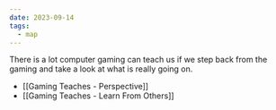 ```yaml
---
date: 2023-09-14
tags:
  - map
---
```

There is a lot computer gaming can teach us if we step back from the gaming and take a look at what is really going on.

- [[Gaming Teaches - Perspective]]
- [[Gaming Teaches - Learn From Others]]